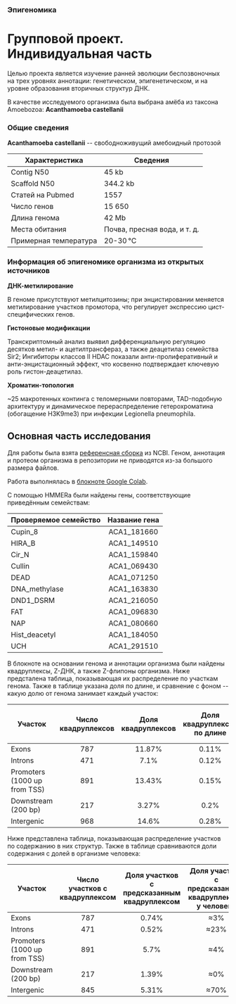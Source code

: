 ### Эпигеномика
# Групповой проект. Индивидуальная часть
Целью проекта является изучение ранней эволюции беспозвоночных на трех уровнях аннотации: 
генетическом, эпигенетическом, и на уровне образования вторичных структур ДНК.

В качестве исследуемого организма была выбрана амёба из таксона Amoebozoa: **Acanthamoeba castellanii**

### Общие сведения
**Acanthamoeba castellanii** -- cвободноживущий амебоидный протозой

|Характеристика |Сведения |
|---|---|
|Contig N50| 		45 kb|
|Scaffold N50|		344.2 kb|
|Статей на Pubmed| 1557|
|Число генов|  	15 650|
|Длина генома| 	42 Mb|
|Места обитания| Почва, пресная вода, и т. д.|
|Примерная температура| 20-30 °C|

### Информация об эпигеномике организма из открытых источников
**ДНК-метилирование**

В геноме присутствуют метилцитозины; при энцистировании меняется метилирование участков промотора, что регулирует экспрессию цист-специфических генов.

**Гистоновые модификации**

Транскриптомный анализ выявил дифференциальную регуляцию десятков метил- и ацетилтрансфераз, а также деацетилаз семейства Sir2; 
Ингибиторы классов II HDAC показали анти-пролиферативный и анти-энцистационный эффект, что косвенно подтверждает ключевую роль гистон-деацетилаз.

**Хроматин-топология**

~25 макротенных континга с теломерными повторами, TAD-подобную архитектуру и динамическое перераспределение гетерохроматина (обогащение H3K9me3) при инфекции Legionella pneumophila.

## Основная часть исследования
Для работы была взята [референсная сборка](https://www.ncbi.nlm.nih.gov/datasets/genome/GCF_000313135.1/) из NCBI. 
Геном, аннотация и протеом организма в репозитории не приводятся из-за большого размера файлов.

Работа выполнялась в [блокноте Google Colab](https://colab.research.google.com/drive/1hwmZG0eFcjLvMjCLIVsODaLCy5eTESzB?usp=sharing).

С помощью HMMERa были найдены гены, соответствующие приведённым семействам:

|Проверяемое семейство|Название гена|
|:------|:--:|
|Cupin_8  | ACA1_181660  |
| HIRA_B |ACA1_149510 | 
| Cir_N  | ACA1_159840 |
| Cullin | ACA1_069430 |
| DEAD | ACA1_071250 |
| DNA_methylase | ACA1_163830 |
| DND1_DSRM | ACA1_216050 |
|FAT  | ACA1_096830 |
|NAP | ACA1_080660|
| Hist_deacetyl | ACA1_184050|
|UCH  |ACA1_291510 |

В блокноте на основании генома и аннотации организма были найдены квадруплексы, Z-ДНК, а также Z-флипоны организма.
Ниже предсталена таблица, показывающая их распределение по участкам генома. 
Также в таблице указана доля по длине, и сравнение с фоном -- какую долю от генома занимает каждый участок:

|Участок |Число квадруплексов|Доля квадруплексов|Доля квадруплексов по длине |Число предсказаний Z-hunt|Доля предсказаний Z-hunt| Доля Z-ДНК по длине|Число предсказаний ZDNAbert|Доля предсказаний ZDNAbert|Доля предсказаний ZDNAbert по длине |Доля участка от генома|
|------|:--:|:--:|:--:|:--:|:--:|:--:|:--:|:--:|:--:|:--:|
|Exons                        | 787 | 11.87% |0.11% | 58356 | 58.01% | 9.48%	| 43510 | 45.47% | 3.72%|20.11% |
|Introns                      | 471 | 7.1% | 0.12%| 45224 | 44.96% |17.78% |47715 | 49.87% |11.5% |17.32% |
|Promoters (1000 up from TSS) | 891 | 13.43% | 0.15%| 25246 | 25.1% | 5.01%	|26310 | 27.5% |3.16% |2.97%|
|Downstream (200 bp)          | 217 | 3.27% |0.2% | 4903 | 4.87% |4.61%	 |4654 | 4.86% | 2.65%|2.97% |
|Intergenic                   | 968 | 14.6% |0.28% | 10668 | 10.61% |2.91% |9258 | 9.68% |1.52% |3.02% |

Ниже представлена таблица, показывающая распределение участков по содержанию в них структур. 
Также в таблице сравниваются доли содержания с долей в организме человека:

|Участок |Число участков с квадруплексом|Доля участков с предсказанным квадруплексом|Доля участков с предсказанным квадруплексом у человека |Число участков предсказаний Z-hunt|Доля участков с предсказанным Z-hunt|Доля участков с предсказанным Z-hunt у человека |Число участков предсказаний ZDNAbert|Доля участков с предсказанным ZDNAbert| Доля участков с предсказанным ZDNAbert у человека|
|------|:--:|:--:|:--:|:--:|:--:|:--:|:--:|:--:|:--:|
|Exons                        | 787 | 0.74% | ≈3% |41270 | 39.02% | 14.9%| 43510 | 41.14% |≈10% |
|Introns                      | 471 | 0.52% | ≈23%| 37503 | 41.19% |47.1% | 47715 | 52.4% | ≈30%|
|Promoters (1000 up from TSS) | 891 | 5.7% | ≈4%| 12077 | 77.21% | 35%| 26310 | 168.21% |  ≈30% |
|Downstream (200 bp)          | 217 | 1.39% |≈0% | 4663 | 29.82% |3% | 4654 | 29.76% | ≈0% |
|Intergenic                   | 845 | 5.31% | ≈70%| 6180 | 38.86% | 0%| 10386 | 65.31% |≈30% |
